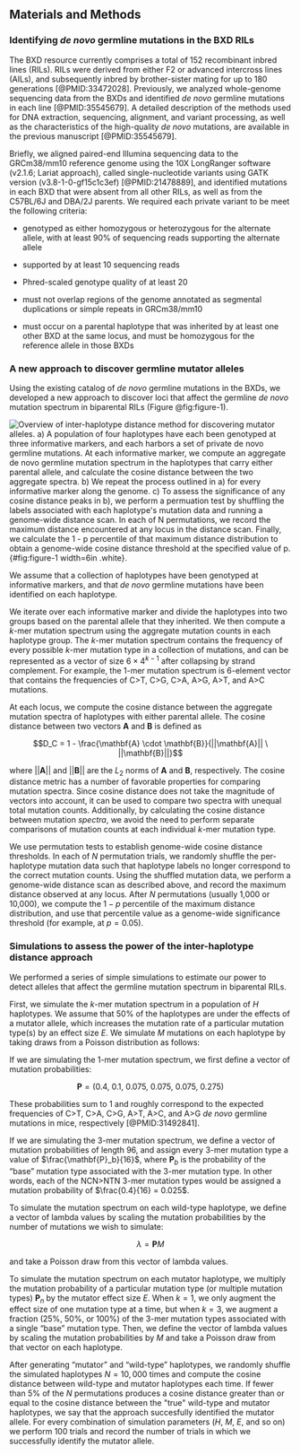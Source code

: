## Materials and Methods

### Identifying *de novo* germline mutations in the BXD RILs

The BXD resource currently comprises a total of 152 recombinant inbred lines (RILs). RILs were derived from either F2 or advanced intercross lines (AILs), and subsequently inbred by brother-sister mating for up to 180 generations [@PMID:33472028]. Previously, we analyzed whole-genome sequencing data from the BXDs and identified *de novo* germline mutations in each line [@PMID:35545679]. A detailed description of the methods used for DNA extraction, sequencing, alignment, and variant processing, as well as the characteristics of the high-quality *de novo* mutations, are available in the previous manuscript [@PMID:35545679].

Briefly, we aligned paired-end Illumina sequencing data to the GRCm38/mm10 reference genome using the 10X LongRanger software (v2.1.6; Lariat approach), called single-nucleotide variants using GATK version (v3.8-1-0-gf15c1c3ef) [@PMID:21478889], and identified mutations in each BXD that were absent from all other RILs, as well as from the C57BL/6J and DBA/2J parents. We required each private variant to be meet the following criteria: 

* genotyped as either homozygous or heterozygous for the alternate allele, with at least 90% of sequencing reads supporting the alternate allele

* supported by at least 10 sequencing reads

* Phred-scaled genotype quality of at least 20 

* must not overlap regions of the genome annotated as segmental duplications or simple repeats in GRCm38/mm10

* must occur on a parental haplotype that was inherited by at least one other BXD at the same locus, and must be homozygous for the reference allele in those BXDs

### A new approach to discover germline mutator alleles

Using the existing catalog of *de novo* germline mutations in the BXDs, we developed a new approach to discover loci that affect the germline *de novo* mutation spectrum in biparental RILs (Figure @fig:figure-1).

![
**Overview of inter-haplotype distance method for discovering mutator alleles.** a) A population of four haplotypes have each been genotyped at three informative markers, and each harbors a set of private *de novo* germline mutations. At each informative marker, we compute an aggregate *de novo* germline mutation spectrum in the haplotypes that carry either parental allele, and calculate the cosine distance between the two aggregate spectra. b) We repeat the process outlined in a) for every informative marker along the genome. c) To assess the significance of any cosine distance peaks in b), we perform a permuation test by shuffling the labels associated with each haplotype's mutation data and running a genome-wide distance scan. In each of $N$ permutations, we record the maximum distance encountered at any locus in the distance scan. Finally, we calculate the $1 - p$ percentile of that maximum distance distribution to obtain a genome-wide cosine distance threshold at the specified value of $p$.
](images/Figure%201.svg){#fig:figure-1 width=6in .white}. 

We assume that a collection of haplotypes have been genotyped at informative markers, and that *de novo* germline mutations have been identified on each haplotype.

We iterate over each informative marker and divide the haplotypes into two groups based on the parental allele that they inherited. We then compute a $k$-mer mutation spectrum using the aggregate mutation counts in each haplotype group. The $k$-mer mutation spectrum contains the frequency of every possible $k$-mer mutation type in a collection of mutations, and can be represented as a vector of size $6 \times 4^{k - 1}$ after collapsing by strand complement. For example, the $1$-mer mutation spectrum is 6-element vector that contains the frequencies of C>T, C>G, C>A, A>G, A>T, and A>C mutations.

At each locus, we compute the cosine distance between the aggregate mutation spectra of haplotypes with either parental allele. The cosine distance between two vectors $\mathbf{A}$ and $\mathbf{B}$ is defined as 

$$D_C = 1 - \frac{\mathbf{A} \cdot \mathbf{B}}{||\mathbf{A}|| \ ||\mathbf{B}||}$$

where $||\mathbf{A}||$ and $||\mathbf{B}||$ are the $L_2$ norms of $\mathbf{A}$ and $\mathbf{B}$, respectively. The cosine distance metric has a number of favorable properties for comparing mutation spectra. Since cosine distance does not take the magnitude of vectors into account, it can be used to compare two spectra with unequal total mutation counts. Additionally, by calculating the cosine distance between mutation *spectra*, we avoid the need to perform separate comparisons of mutation counts at each individual $k$-mer mutation type.

We use permutation tests to establish genome-wide cosine distance thresholds. In each of $N$ permutation trials, we randomly shuffle the per-haplotype mutation data such that haplotype labels no longer correspond to the correct mutation counts. Using the shuffled mutation data, we perform a genome-wide distance scan as described above, and record the maximum distance observed at any locus. After $N$ permutations (usually 1,000 or 10,000), we compute the $1 - p$ percentile of the maximum distance distribution, and use that percentile value as a genome-wide significance threshold (for example, at $p = 0.05$).

### Simulations to assess the power of the inter-haplotype distance approach

We performed a series of simple simulations to estimate our power to detect alleles that affect the germline mutation spectrum in biparental RILs.

First, we simulate the $k$-mer mutation spectrum in a population of $H$ haplotypes. We assume that 50% of the haplotypes are under the effects of a mutator allele, which increases the mutation rate of a particular mutation type(s) by an effect size $E$. We simulate $M$ mutations on each haplotype by taking draws from a Poisson distribution as follows:

If we are simulating the 1-mer mutation spectrum, we first define a vector of mutation probabilities:

$$\mathbf{P} = \left( 0.4, \ 0.1, \ 0.075, \ 0.075, \ 0.075, \ 0.275 \right)$$

These probabilities sum to 1 and roughly correspond to the expected frequencies of C>T, C>A, C>G, A>T, A>C, and A>G *de novo* germline mutations in mice, respectively [@PMID:31492841].

If we are simulating the 3-mer mutation spectrum, we define a vector of mutation probabilities of length 96, and assign every 3-mer mutation type a value of $\frac{\mathbf{P}_b}{16}$, where $\mathbf{P}_b$ is the probability of the “base” mutation type associated with the 3-mer mutation type. In other words, each of the NCN>NTN 3-mer mutation types would be assigned a mutation probability of $\frac{0.4}{16} = 0.025$.

To simulate the mutation spectrum on each wild-type haplotype, we define a vector of lambda values by scaling the mutation probabilities by the number of mutations we wish to simulate: 

$$\lambda = \mathbf{P}M$$

and take a Poisson draw from this vector of lambda values. 

To simulate the mutation spectrum on each mutator haplotype, we multiply the mutation probability of a particular mutation type (or multiple mutation types) $\mathbf{P}_n$ by the mutator effect size $E$. When $k = 1$, we only augment the effect size of one mutation type at a time, but when $k = 3$, we augment a fraction (25%, 50%, or 100%) of the 3-mer mutation types associated with a single “base” mutation type. Then, we define the vector of lambda values by scaling the mutation probabilities by $M$ and take a Poisson draw from that vector on each haplotype.

After generating “mutator” and “wild-type” haplotypes, we randomly shuffle the simulated haplotypes $N = 10,000$ times and compute the cosine distance between wild-type and mutator haplotypes each time. If fewer than 5% of the $N$ permutations produces a cosine distance greater than or equal to the cosine distance between the "true" wild-type and mutator haplotypes, we say that the approach succesfully identified the mutator allele. For every combination of simulation parameters ($H$, $M$, $E$, and so on) we perform 100 trials and record the number of trials in which we successfully identify the mutator allele. 